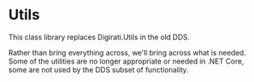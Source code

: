 # Utils

This class library replaces Digirati.Utils in the old DDS.

Rather than bring everything across, we'll bring across what is needed.
Some of the utilities are no longer appropriate or needed in .NET Core, some are not used by the DDS subset of functionality.
